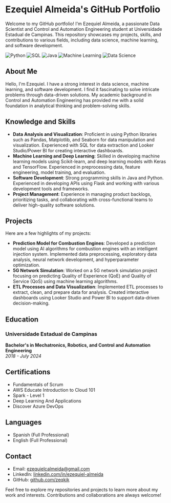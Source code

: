 # Ezequiel Almeida's GitHub Portfolio

Welcome to my GitHub portfolio! I'm Ezequiel Almeida, a passionate Data Scientist and Control and Automation Engineering student at Universidade Estadual de Campinas. This repository showcases my projects, skills, and contributions to various fields, including data science, machine learning, and software development.

![Python](https://img.shields.io/badge/Python-3776AB?style=for-the-badge&logo=python&logoColor=white)
![SQL](https://img.shields.io/badge/SQL-4479A1?style=for-the-badge&logo=postgresql&logoColor=white)
![Java](https://img.shields.io/badge/Java-007396?style=for-the-badge&logo=java&logoColor=white)
![Machine Learning](https://img.shields.io/badge/Machine_Learning-00C7B7?style=for-the-badge&logo=TensorFlow&logoColor=white)
![Data Science](https://img.shields.io/badge/Data_Science-4CAF50?style=for-the-badge&logo=Jupyter&logoColor=white)

## About Me

Hello, I'm Ezequiel. I have a strong interest in data science, machine learning, and software development. I find it fascinating to solve intricate problems through data-driven solutions. My academic background in Control and Automation Engineering has provided me with a solid foundation in analytical thinking and problem-solving skills.

## Knowledge and Skills

- **Data Analysis and Visualization**: Proficient in using Python libraries such as Pandas, Matplotlib, and Seaborn for data manipulation and visualization. Experienced with SQL for data extraction and Looker Studio/Power BI for creating interactive dashboards.
- **Machine Learning and Deep Learning**: Skilled in developing machine learning models using Scikit-learn, and deep learning models with Keras and TensorFlow. Experienced in preprocessing data, feature engineering, model training, and evaluation.
- **Software Development**: Strong programming skills in Java and Python. Experienced in developing APIs using Flask and working with various development tools and frameworks.
- **Project Management**: Experience in managing product backlogs, prioritizing tasks, and collaborating with cross-functional teams to deliver high-quality software solutions.

## Projects

Here are a few highlights of my projects:

- **Prediction Model for Combustion Engines**: Developed a prediction model using AI algorithms for combustion engines with an intelligent injection system. Implemented data preprocessing, exploratory data analysis, neural network development, and hyperparameter optimization.
- **5G Network Simulation**: Worked on a 5G network simulation project focusing on predicting Quality of Experience (QoE) and Quality of Service (QoS) using machine learning algorithms.
- **ETL Processes and Data Visualization**: Implemented ETL processes to extract, clean, and prepare data for analysis. Created interactive dashboards using Looker Studio and Power BI to support data-driven decision-making.

## Education

### Universidade Estadual de Campinas
**Bachelor's in Mechatronics, Robotics, and Control and Automation Engineering**  
*2018 - July 2024*

## Certifications

- Fundamentals of Scrum
- AWS Educate Introduction to Cloud 101
- Spark - Level 1
- Deep Learning And Applications
- Discover Azure DevOps

## Languages

- Spanish (Full Professional)
- English (Full Professional)

## Contact

- Email: [ezequielcalmeida@gmail.com](mailto:ezequielcalmeida@gmail.com)
- LinkedIn: [linkedin.com/in/ezequiel-almeida](https://www.linkedin.com/in/ezequiel-almeida)
- GitHub: [github.com/zeqkik](https://github.com/zeqkik)

Feel free to explore my repositories and projects to learn more about my work and interests. Contributions and collaborations are always welcome!

